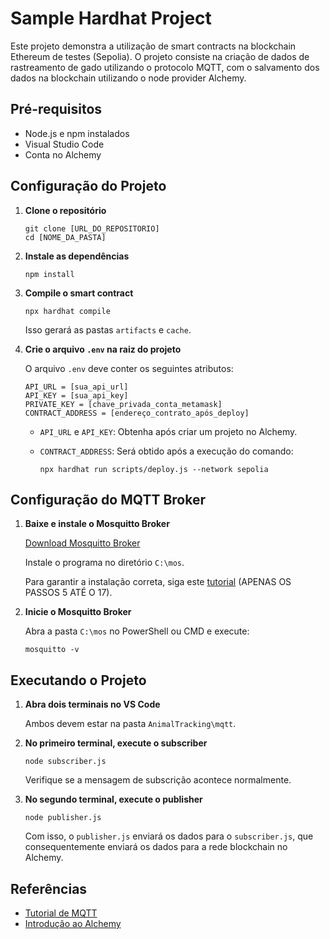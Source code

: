 # Sample Hardhat Project

Este projeto demonstra a utilização de smart contracts na blockchain Ethereum de testes (Sepolia). O projeto consiste na criação de dados de rastreamento de gado utilizando o protocolo MQTT, com o salvamento dos dados na blockchain utilizando o node provider Alchemy.

## Pré-requisitos

- Node.js e npm instalados
- Visual Studio Code
- Conta no Alchemy

## Configuração do Projeto

1. **Clone o repositório**

   ```shell
   git clone [URL_DO_REPOSITORIO]
   cd [NOME_DA_PASTA]
   ```

2. **Instale as dependências**

   ```shell
   npm install
   ```

3. **Compile o smart contract**

   ```shell
   npx hardhat compile
   ```

   Isso gerará as pastas `artifacts` e `cache`.

4. **Crie o arquivo `.env` na raiz do projeto**

   O arquivo `.env` deve conter os seguintes atributos:

   ```shell
   API_URL = [sua_api_url]
   API_KEY = [sua_api_key]
   PRIVATE_KEY = [chave_privada_conta_metamask]
   CONTRACT_ADDRESS = [endereço_contrato_após_deploy]
   ```

   - `API_URL` e `API_KEY`: Obtenha após criar um projeto no Alchemy.
   - `CONTRACT_ADDRESS`: Será obtido após a execução do comando:

     ```shell
     npx hardhat run scripts/deploy.js --network sepolia
     ```

## Configuração do MQTT Broker

1. **Baixe e instale o Mosquitto Broker**

   [Download Mosquitto Broker](https://mosquitto.org/files/binary/win64/mosquitto-2.0.18-install-windows-x64.exe)

   Instale o programa no diretório `C:\mos`.

   Para garantir a instalação correta, siga este [tutorial](https://theautomationblog.com/how-to-setup-an-mqtt-system/) (APENAS OS PASSOS 5 ATÉ O 17).

2. **Inicie o Mosquitto Broker**

   Abra a pasta `C:\mos` no PowerShell ou CMD e execute:

   ```shell
   mosquitto -v
   ```

## Executando o Projeto

1. **Abra dois terminais no VS Code**

   Ambos devem estar na pasta `AnimalTracking\mqtt`.

2. **No primeiro terminal, execute o subscriber**

   ```shell
   node subscriber.js
   ```

   Verifique se a mensagem de subscrição acontece normalmente.

3. **No segundo terminal, execute o publisher**

   ```shell
   node publisher.js
   ```

   Com isso, o `publisher.js` enviará os dados para o `subscriber.js`, que consequentemente enviará os dados para a rede blockchain no Alchemy.

## Referências

- [Tutorial de MQTT](https://www.youtube.com/watch?v=g73EGNKatDw)
- [Introdução ao Alchemy](https://www.youtube.com/watch?v=sQJ-XQBzEuc&t=)
